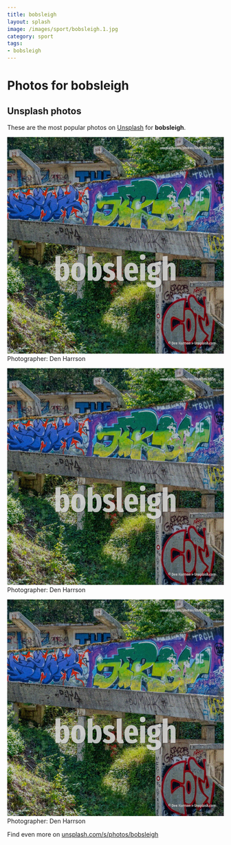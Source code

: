 ```yaml
---
title: bobsleigh
layout: splash
image: /images/sport/bobsleigh.1.jpg
category: sport
tags:
- bobsleigh
---
```

# Photos for bobsleigh
 
## Unsplash photos
These are the most popular photos on [Unsplash](https://unsplash.com) for **bobsleigh**.
 
![bobsleigh](/images/sport/bobsleigh.1.jpg)
Photographer:  Den Harrson
 
![bobsleigh](/images/sport/bobsleigh.2.jpg)
Photographer:  Den Harrson
 
![bobsleigh](/images/sport/bobsleigh.3.jpg)
Photographer:  Den Harrson
 
Find even more on [unsplash.com/s/photos/bobsleigh](https://unsplash.com/s/photos/bobsleigh)
 
